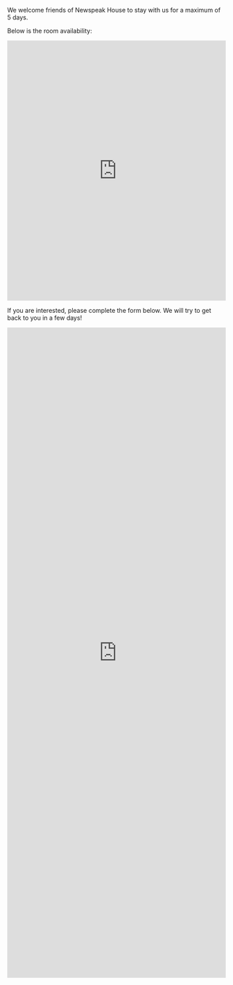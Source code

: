 We welcome friends of Newspeak House to stay with us for a maximum of 5 days.

Below is the room availability:

<div style="display: flex; justify-content: center; width: 100%;">
    <iframe 
        src="https://calendar.google.com/calendar/embed?height=600&wkst=1&ctz=Europe%2FLondon&showPrint=0&showTitle=0&showTabs=0&showTz=0&src=Y2E1YmJkYjQxOWVhMDc1OGNlYjg1YzBkMWIyNjdlYmFhNzgyMWM0MGEwMTJjMTM1OGVkMjEzMDczZGVhNWJkY0Bncm91cC5jYWxlbmRhci5nb29nbGUuY29t&color=%23616161" 
        style="border-width:0" 
        width="800" 
        height="600" 
        frameborder="0" 
        scrolling="no">
    </iframe>
</div>

If you are interested, please complete the form below. We will try to get back to you in a few days!

<div style="width: 100%;">
  <iframe
    src="https://symon.app.n8n.cloud/webhook/booking-page"
    style="width: 100%; height: auto; min-height: 1500px; border: none;"
    frameborder="0"
  >
    Loading…
  </iframe>
</div>
